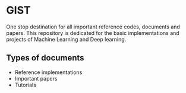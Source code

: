 # GIST
One stop destination for all important reference codes, documents and papers.
This repository is dedicated for the basic implementations and projects of Machine Learning and Deep learning.

## Types of documents
* Reference implementations
* Important papers
* Tutorials
